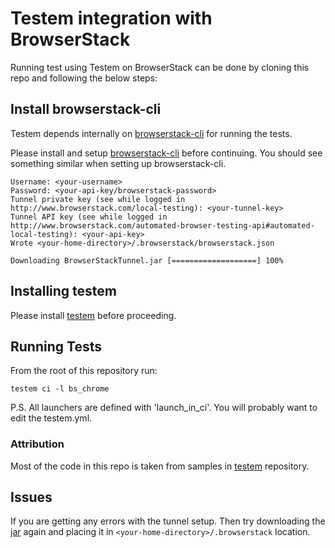 Testem integration with BrowserStack
====================================

Running test using Testem on BrowserStack can be done by cloning this repo and following the below steps:

Install browserstack-cli
------------------------
Testem depends internally on [browserstack-cli] for running the tests.

Please install and setup [browserstack-cli] before continuing. You should see something similar when setting up browserstack-cli.

	Username: <your-username>
	Password: <your-api-key/browserstack-password>
	Tunnel private key (see while logged in http://www.browserstack.com/local-testing): <your-tunnel-key>
	Tunnel API key (see while logged in http://www.browserstack.com/automated-browser-testing-api#automated-local-testing): <your-api-key>
	Wrote <your-home-directory>/.browserstack/browserstack.json

	Downloading BrowserStackTunnel.jar [===================] 100%

Installing testem
-----------------
Please install [testem] before proceeding.

Running Tests
-------------
From the root of this repository run:

	testem ci -l bs_chrome

P.S. All launchers are defined with 'launch_in_ci'. You will probably want to edit the testem.yml.

### Attribution

Most of the code in this repo is taken from samples in [testem] repository.


## Issues
If you are getting any errors with the tunnel setup. Then try downloading the [jar] again and placing it in `<your-home-directory>/.browserstack` location.


[browserstack-cli]: https://github.com/dbrans/browserstack-cli
[testem]: https://github.com/airportyh/testem
[jar]: http://www.browserstack.com/BrowserStackTunnel.jar
